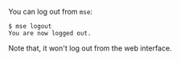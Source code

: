 You can log out from `mse`:

```console
$ mse logout
You are now logged out.
```

Note that, it won't log out from the web interface.